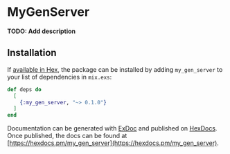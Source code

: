 # MyGenServer

**TODO: Add description**

## Installation

If [available in Hex](https://hex.pm/docs/publish), the package can be installed
by adding `my_gen_server` to your list of dependencies in `mix.exs`:

```elixir
def deps do
  [
    {:my_gen_server, "~> 0.1.0"}
  ]
end
```

Documentation can be generated with [ExDoc](https://github.com/elixir-lang/ex_doc)
and published on [HexDocs](https://hexdocs.pm). Once published, the docs can
be found at [https://hexdocs.pm/my_gen_server](https://hexdocs.pm/my_gen_server).


